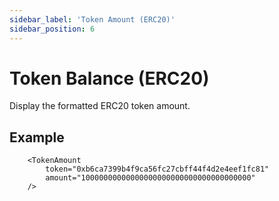 ```yaml
---
sidebar_label: 'Token Amount (ERC20)'
sidebar_position: 6
---
```


# Token Balance (ERC20)

Display the formatted ERC20 token amount.

## Example

```
    <TokenAmount 
        token="0xb6ca7399b4f9ca56fc27cbff44f4d2e4eef1fc81"
        amount="10000000000000000000000000000000000000"
    />
```